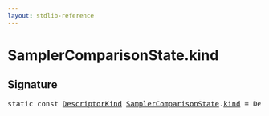 ```yaml
---
layout: stdlib-reference
---
```


# SamplerComparisonState.kind

## Signature
<pre>
<span class='code_keyword'>static</span> <span class='code_keyword'>const</span> <a href="../descriptorkind-0a/index.html" class="code_type">DescriptorKind</a> <a href="index.html" class="code_type">SamplerComparisonState</a>.<a href="kind.html" class="code_var">kind</a> = DescriptorKind\.Sampler;
</pre>

